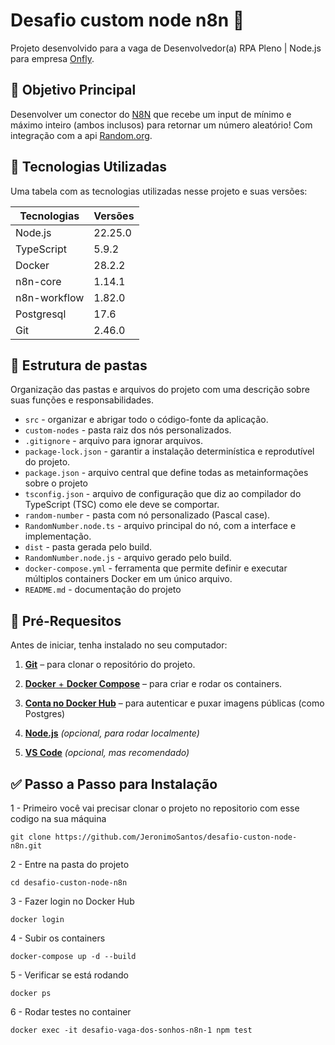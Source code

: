 # Desafio custom node n8n 🛫
Projeto desenvolvido para a vaga de Desenvolvedor(a) RPA Pleno | Node.js para empresa [Onfly](https://onfly.gupy.io/).

## 📌 Objetivo Principal
Desenvolver um conector do [N8N](https://n8n.io/) que recebe um input de mínimo e máximo inteiro (ambos inclusos) para retornar um número aleatório!
Com integração com a api [Random.org](https://www.random.org/).

## 🧰 Tecnologias Utilizadas
Uma tabela com as tecnologias utilizadas nesse projeto e suas versões:

| Tecnologias | Versões |
|-------------|---------|
| Node.js     | 22.25.0 |
| TypeScript  | 5.9.2   |
| Docker      | 28.2.2  |
| n8n-core    | 1.14.1  |
| n8n-workflow| 1.82.0  |
| Postgresql  |  17.6   |
| Git         | 2.46.0  |

## 📂 Estrutura de pastas
Organização das pastas e arquivos do projeto com uma descrição sobre suas funções e responsabilidades.

- ``src`` - organizar e abrigar todo o código-fonte da aplicação.
- ``custom-nodes`` - pasta raiz dos nós personalizados.
- ``.gitignore`` -  arquivo para ignorar arquivos.
- ``package-lock.json`` - garantir a instalação determinística e reprodutível do projeto.
- ``package.json`` -  arquivo central que define todas as metainformações sobre o projeto 
- ``tsconfig.json`` - arquivo de configuração que diz ao compilador do TypeScript (TSC) como ele deve se comportar.
- ``random-number`` - pasta com nó personalizado (Pascal case).
- ``RandomNumber.node.ts`` - arquivo principal do nó, com a interface e implementação.
- ``dist`` - pasta gerada pelo build.
- ``RandomNumber.node.js`` - arquivo gerado pelo build.
- ``docker-compose.yml`` - ferramenta que permite definir e executar múltiplos containers Docker em um único arquivo.
- ``README.md`` - documentação do projeto 

## 📝 Pré-Requesitos
Antes de iniciar, tenha instalado no seu computador:

1. [**Git**](https://git-scm.com/downloads) – para clonar o repositório do projeto. 

2. [**Docker** + **Docker Compose**](https://www.docker.com/products/docker-desktop/) – para criar e rodar os containers.

3. [**Conta no Docker Hub**](https://hub.docker.com/) – para autenticar e puxar imagens públicas (como Postgres)

4. [**Node.js**](https://nodejs.org/) *(opcional, para rodar localmente)*

5. [**VS Code**](https://code.visualstudio.com/) *(opcional, mas recomendado)*

## ✅ Passo a Passo para Instalação
1 - Primeiro você vai precisar clonar o projeto no repositorio com esse codigo na sua máquina
```
git clone https://github.com/JeronimoSantos/desafio-custon-node-n8n.git 
```

2 - Entre na pasta do projeto
```
cd desafio-custon-node-n8n
```

3 - Fazer login no Docker Hub
```
docker login
```

4 - Subir os containers
```
docker-compose up -d --build
```

5 - Verificar se está rodando
```
docker ps
```

6 - Rodar testes no container
```
docker exec -it desafio-vaga-dos-sonhos-n8n-1 npm test
```
